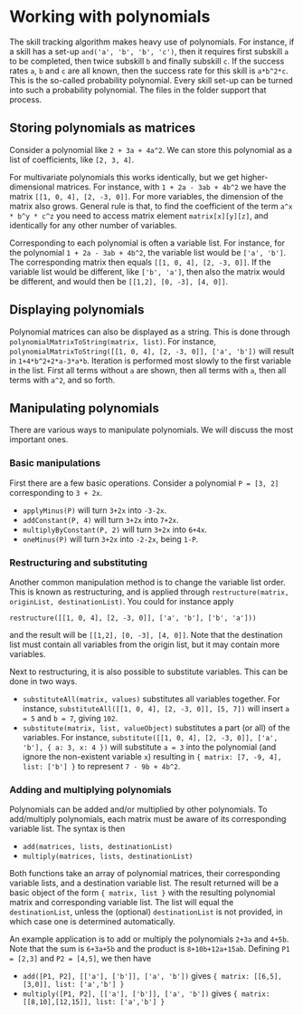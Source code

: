 # Working with polynomials

The skill tracking algorithm makes heavy use of polynomials. For instance, if a skill has a set-up `and('a', 'b', 'b', 'c')`, then it requires first subskill `a` to be completed, then twice subskill `b` and finally subskill `c`. If the success rates `a`, `b` and `c` are all known, then the success rate for this skill is `a*b^2*c`. This is the so-called probability polynomial. Every skill set-up can be turned into such a probability polynomial. The files in the folder support that process.

## Storing polynomials as matrices

Consider a polynomial like `2 + 3a + 4a^2`. We can store this polynomial as a list of coefficients, like `[2, 3, 4]`.

For multivariate polynomials this works identically, but we get higher-dimensional matrices. For instance, with `1 + 2a - 3ab + 4b^2` we have the matrix `[[1, 0, 4], [2, -3, 0]]`. For more variables, the dimension of the matrix also grows. General rule is that, to find the coefficient of the term `a^x * b^y * c^z` you need to access matrix element `matrix[x][y][z]`, and identically for any other number of variables.

Corresponding to each polynomial is often a variable list. For instance, for the polynomial `1 + 2a - 3ab + 4b^2`, the variable list would be `['a', 'b']`. The corresponding matrix then equals `[[1, 0, 4], [2, -3, 0]]`. If the variable list would be different, like `['b', 'a']`, then also the matrix would be different, and would then be `[[1,2], [0, -3], [4, 0]]`.

## Displaying polynomials

Polynomial matrices can also be displayed as a string. This is done through `polynomialMatrixToString(matrix, list)`. For instance, `polynomialMatrixToString([[1, 0, 4], [2, -3, 0]], ['a', 'b'])` will result in `1+4*b^2+2*a-3*a*b`. Iteration is performed most slowly to the first variable in the list. First all terms without `a` are shown, then all terms with `a`, then all terms with `a^2`, and so forth.

## Manipulating polynomials

There are various ways to manipulate polynomials. We will discuss the most important ones.

### Basic manipulations

First there are a few basic operations. Consider a polynomial `P = [3, 2]` corresponding to `3 + 2x`.

- `applyMinus(P)` will turn `3+2x` into `-3-2x`.
- `addConstant(P, 4)` will turn `3+2x` into `7+2x`.
- `multiplyByConstant(P, 2)` will turn `3+2x` into `6+4x`.
- `oneMinus(P)` will turn `3+2x` into `-2-2x`, being `1-P`.

### Restructuring and substituting

Another common manipulation method is to change the variable list order. This is known as restructuring, and is applied through `restructure(matrix, originList, destinationList)`. You could for instance apply

```
restructure([[1, 0, 4], [2, -3, 0]], ['a', 'b'], ['b', 'a']))
```

and the result will be `[[1,2], [0, -3], [4, 0]]`. Note that the destination list must contain all variables from the origin list, but it may contain more variables.

Next to restructuring, it is also possible to substitute variables. This can be done in two ways.

- `substituteAll(matrix, values)` substitutes all variables together. For instance, `substituteAll([[1, 0, 4], [2, -3, 0]], [5, 7])` will insert `a = 5` and `b = 7`, giving `102`.
- `substitute(matrix, list, valueObject)` substitutes a part (or all) of the variables. For instance, `substitute([[1, 0, 4], [2, -3, 0]], ['a', 'b'], { a: 3, x: 4 })` will substitute `a = 3` into the polynomial (and ignore the non-existent variable `x`) resulting in `{ matrix: [7, -9, 4], list: ['b'] }` to represent `7 - 9b + 4b^2`.

### Adding and multiplying polynomials

Polynomials can be added and/or multiplied by other polynomials. To add/multiply polynomials, each matrix must be aware of its corresponding variable list. The syntax is then

- `add(matrices, lists, destinationList)`
- `multiply(matrices, lists, destinationList)`

Both functions take an array of polynomial matrices, their corresponding variable lists, and a destination variable list. The result returned will be a basic object of the form `{ matrix, list }` with the resulting polynomial matrix and corresponding variable list. The list will equal the `destinationList`, unless the (optional) `destinationList` is not provided, in which case one is determined automatically.

An example application is to add or multiply the polynomials `2+3a` and `4+5b`. Note that the sum is `6+3a+5b` and the product is `8+10b+12a+15ab`. Defining `P1 = [2,3]` and `P2 = [4,5]`, we then have

- `add([P1, P2], [['a'], ['b']], ['a', 'b'])` gives `{ matrix: [[6,5],[3,0]], list: ['a','b'] }`
- `multiply([P1, P2], [['a'], ['b']], ['a', 'b'])` gives `{ matrix: [[8,10],[12,15]], list: ['a','b'] }`
